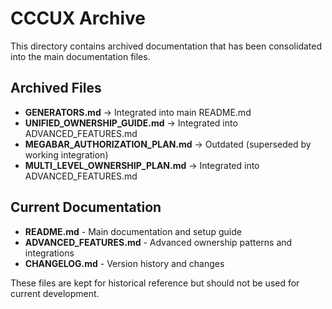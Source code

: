 # CCCUX Archive

This directory contains archived documentation that has been consolidated into the main documentation files.

## Archived Files

- **GENERATORS.md** → Integrated into main README.md
- **UNIFIED_OWNERSHIP_GUIDE.md** → Integrated into ADVANCED_FEATURES.md
- **MEGABAR_AUTHORIZATION_PLAN.md** → Outdated (superseded by working integration)
- **MULTI_LEVEL_OWNERSHIP_PLAN.md** → Integrated into ADVANCED_FEATURES.md

## Current Documentation

- **README.md** - Main documentation and setup guide
- **ADVANCED_FEATURES.md** - Advanced ownership patterns and integrations
- **CHANGELOG.md** - Version history and changes

These files are kept for historical reference but should not be used for current development.
